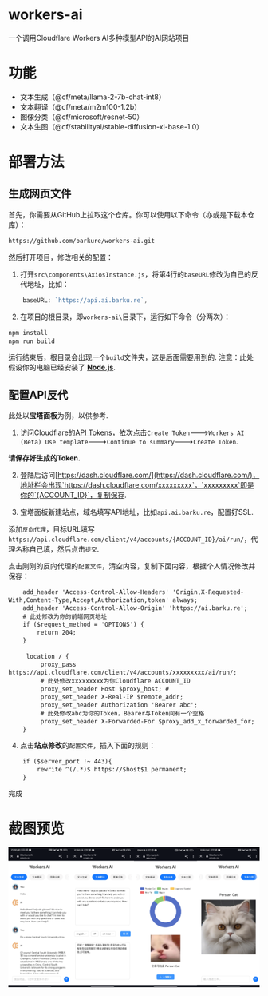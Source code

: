 # workers-ai
一个调用Cloudflare Workers AI多种模型API的AI网站项目
# 功能
- 文本生成（@cf/meta/llama-2-7b-chat-int8）
- 文本翻译（@cf/meta/m2m100-1.2b）
- 图像分类（@cf/microsoft/resnet-50）
- 文本生图（@cf/stabilityai/stable-diffusion-xl-base-1.0）
# 部署方法
## 生成网页文件
首先，你需要从GitHub上拉取这个仓库。你可以使用以下命令（亦或是下载本仓库）：
```bash
https://github.com/barkure/workers-ai.git
```
然后打开项目，修改相关的配置：
1. 打开`src\components\AxiosInstance.js`，将第4行的`baseURL`修改为自己的反代地址，比如：
```javascript
    baseURL: `https://api.ai.barku.re`,
```
2. 在项目的根目录，即`workers-ai\`目录下，运行如下命令（分两次）：
```bash
npm install
npm run build
```
运行结束后，根目录会出现一个`build`文件夹，这是后面需要用到的.
注意：此处假设你的电脑已经安装了 [**Node.js**](https://nodejs.org/).

## 配置API反代
此处以**宝塔面板**为例，以供参考.
1. 访问Cloudflare的[API Tokens](https://dash.cloudflare.com/profile/api-tokens)，依次点击`Create Token`--->`Workers AI (Beta) Use template`--->`Continue to summary`--->`Create Token`.

**请保存好生成的Token.**

2. 登陆后访问[https://dash.cloudflare.com/](https://dash.cloudflare.com/)，地址栏会出现`https://dash.cloudflare.com/xxxxxxxxx`，`xxxxxxxxx`即是你的`{ACCOUNT_ID}`，复制保存.

3. 宝塔面板新建站点，域名填写API地址，比如`api.ai.barku.re`，配置好SSL.

添加`反向代理`，目标URL填写`https://api.cloudflare.com/client/v4/accounts/{ACCOUNT_ID}/ai/run/`，代理名称自己填，然后点击`提交`.

点击刚刚的反向代理的`配置文件`，清空内容，复制下面内容，根据个人情况修改并保存：
```nginx
    add_header 'Access-Control-Allow-Headers' 'Origin,X-Requested-With,Content-Type,Accept,Authorization,token' always;
    add_header 'Access-Control-Allow-Origin' 'https://ai.barku.re';
    # 此处修改为你的前端网页地址
    if ($request_method = 'OPTIONS') {
    	return 204;
    }
  
     location / {
		 proxy_pass  https://api.cloudflare.com/client/v4/accounts/xxxxxxxxx/ai/run/;
         # 此处修改xxxxxxxxx为你Cloudflare ACCOUNT_ID
		 proxy_set_header Host $proxy_host; # 
		 proxy_set_header X-Real-IP $remote_addr;
		 proxy_set_header Authorization 'Bearer abc';
         # 此处修改abc为你的Token，Bearer与Token间有一个空格
		 proxy_set_header X-Forwarded-For $proxy_add_x_forwarded_for;
	}
```

4. 点击**站点修改**的`配置文件`，插入下面的规则：
```nginx
    if ($server_port !~ 443){
        rewrite ^(/.*)$ https://$host$1 permanent;
    }
```

完成
# 截图预览
![截图](./screenshots/2023-12-10%20231250.png)
